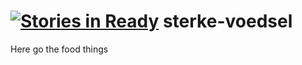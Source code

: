 [![Stories in Ready](https://badge.waffle.io/Kingles/sterke-voedsel.png?label=ready&title=Ready)](https://waffle.io/Kingles/sterke-voedsel)
sterke-voedsel
==============

Here go the food things
